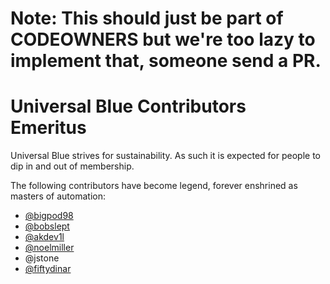 # Note: This should just be part of CODEOWNERS but we're too lazy to implement that, someone send a PR. 

# Universal Blue Contributors Emeritus

Universal Blue strives for sustainability. As such it is expected for people to dip in and out of membership. 

The following contributors have become legend, forever enshrined as masters of automation: 

- [@bigpod98](https://github.com/bigpod98)
- [@bobslept](https://github.com/bobslept)
- [@akdev1l](https://github.com/akdevl1)
- [@noelmiller](https://github.com/noelmiller)
- @jstone
- [@fiftydinar](https://github.com/fiftydinar)
